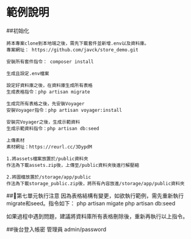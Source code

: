 範例說明
=======

##初始化

    將本專案clone到本地端之後，需先下載套件並新增.env以及資料庫。
    專案網址： https://github.com/javck/store_demo.git

    安裝所有套件指令： composer install

    生成且設定.env檔案

    設定好資料庫之後，在資料庫生成所有表格
    生成表格指令：php artisan migrate

    生成完所有表格之後，先安裝Voyager
    安裝Voyager指令：php artisan voyager:install

    安裝完Voyager之後，生成示範資料
    生成示範資料指令：php artisan db:seed

    上傳素材
    素材網址：https://reurl.cc/3DypdM

    1.將assets檔案放置於/public資料夾
    作法為下載assets.zip後，上傳至/public資料夾後進行解壓縮

    2.將圖檔放置於/storage/app/public
    作法為下載storage_public.zip後，將所有內容放進/storage/app/public資料夾








##第七單元執行注意
因為表格結構有變更，如欲執行範例，需先重新執行migrate和seed。指令如下：
php artisan migate
php artisan db:seed

如果過程中遇到問題，建議將資料庫所有表格刪除後，重新再執行以上指令。

##後台登入帳密
管理員 admin/password
